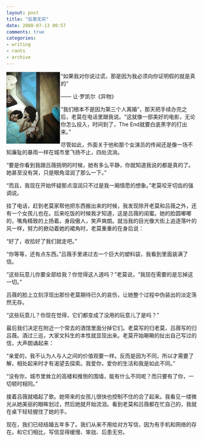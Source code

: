 ```yaml
---
layout: post
title: "后患无穷"
date: 2008-07-13 00:57
comments: true
categories:
- writing
- rants
- archive
---
```

<img style="padding-right:2px; border-top-width: 0px; border-left-width: 0px; border-bottom-width: 0px; border-right-width: 0px" height="190" alt="never write letters" src="/downloads/images/2008_07/do_never_write_letters.jpg" width="142" align="left" border="0" /> “如果我对你说过谎，那是因为我必须向你证明假的就是真的”

—— 让·罗凯尔《异物》

“我们根本不是因为第三个人离婚”，那天把手续办完之后，老莫在电话里跟我说。“这就像一部美好的电影，无论你怎么投入，时间到了，The End就要白底黑字的打出来。”

尽管如此，外面关于他和那个女演员的传闻还是像一场不知廉耻的暴雨一样在城市里飞扬不止，四处流淌。

“要是你看到我跟吕薇挑明的时候，她有多么平静，你就知道我说的都是真的了。她甚至没有哭，只是眼角湿润了那么一下。”

“而且，我现在开始怀疑那点湿润只不过是我一厢情愿的想象。”老莫咬牙切齿的强调说。

挂了电话，赶到老莫家帮他把东西搬出来的时候，我发现除开老莫和吕薇之外，还有一个女孩儿也在。后来吃饭的时候我才知道，这是吕薇的闺蜜。她的脸圆嘟嘟的，嘴角精致的上扬着。身段傲人，笑声爽朗。就当我的目光像大街上追逐落叶的风一样，努力的掀动着她的裙角时，老莫重重的在身后说：

“好了，收拾好了我们就走吧。”

“你等等，还有点东西。”吕薇手里递过去一个巨大的塑料袋，我看到里面装满了信。

“这些玩意儿你要全部给我？你觉得这人道吗？”老莫说，“我现在需要的是忘掉这一切。”

吕薇的脸上立刻浮现出那份老莫期待已久的哀伤，让她整个过程中伪装出的淡定荡然无存。

“这些玩意儿？你现在觉得，它们都变成了没用的玩意儿了是吗？”

最后我们决定在附近一个常去的酒馆里面分掉它们。老莫写的归老莫，吕薇写的归吕薇。酒过三巡，大家文科生的本性就显现出来。老莫开始唰唰的扯出自己写过的信，大声朗诵起来：

“亲爱的，我不认为人与人之间的价值观要一样。反而是因为不同，所以才需要了解，相处起来时才有渴望去探索。我爱你，爱你的生活和我是如此不同。”

“没有你，城市里耸立的高楼和推倒的围墙，能有什么不同呢？而只要有了你，一切顿时相同。”

接着吕薇就唱起了歌。她带来的女孩儿很快也控制不住的合了起来。我看见一缕微光从她美丽的眼眸划过，然后她就开始流泪。看到老莫和吕薇都在忙自己的，我就在桌下轻轻握住了她的手。

现在，我们已经结婚五年多了。我们从来不用给对方写信，因为有手机和网络的存在。和它们相比，写信显得缓慢、笨拙、后患无穷。